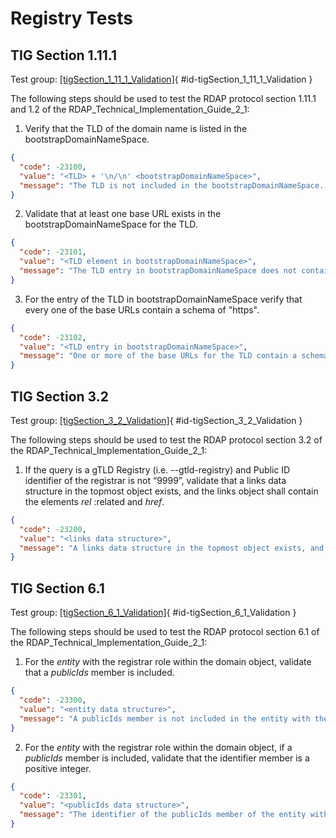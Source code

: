 # Registry Tests

## TIG Section 1.11.1

Test group: [[tigSection_1_11_1_Validation]](#id-tigSection_1_11_1_Validation){ #id-tigSection_1_11_1_Validation }

The following steps should be used to test the RDAP protocol section 1.11.1 and 1.2 of the RDAP_Technical_Implementation_Guide_2_1:

1. Verify that the TLD of the domain name is listed in the bootstrapDomainNameSpace.
``` json
{
  "code": -23100,
  "value": "<TLD> + '\n/\n' <bootstrapDomainNameSpace>",
  "message": "The TLD is not included in the bootstrapDomainNameSpace. See section 1.11.1 of the RDAP_Technical_Implementation_Guide_2_1."
}
```
2. Validate that at least one base URL exists in the bootstrapDomainNameSpace for the TLD.
``` json
{
  "code": -23101,
  "value": "<TLD element in bootstrapDomainNameSpace>",
  "message": "The TLD entry in bootstrapDomainNameSpace does not contain a base URL. See section 1.11.1 of the RDAP_Technical_Implementation_Guide_2_1."
}
```
3. For the entry of the TLD in bootstrapDomainNameSpace verify that every one of the base URLs contain a schema of "https".
``` json
{
  "code": -23102,
  "value": "<TLD entry in bootstrapDomainNameSpace>",
  "message": "One or more of the base URLs for the TLD contain a schema different from https. See section 1.2 of the RDAP_Technical_Implementation_Guide_2_1."
}
```

## TIG Section 3.2

Test group: [[tigSection_3_2_Validation]](#id-tigSection_3_2_Validation){ #id-tigSection_3_2_Validation }

The following steps should be used to test the RDAP protocol section 3.2 of the RDAP_Technical_Implementation_Guide_2_1:

1. If the query is a gTLD Registry (i.e. --gtld-registry) and Public ID identifier of the registrar is not “9999”, validate that a links data structure in the topmost object exists, and the links object shall contain the elements _rel_ :related and _href_.
``` json
{
  "code": -23200,
  "value": "<links data structure>",
  "message": "A links data structure in the topmost object exists, and the links object shall contain the elements rel:related and href, but they were not found. See section 3.2 of the RDAP_Technical_Implementation_Guide_2_1."
}
```

## TIG Section 6.1

Test group: [[tigSection_6_1_Validation]](#id-tigSection_6_1_Validation){ #id-tigSection_6_1_Validation }

The following steps should be used to test the RDAP protocol section 6.1 of the RDAP_Technical_Implementation_Guide_2_1:

1. For the _entity_ with the registrar role within the domain object, validate that a _publicIds_ member is included.
``` json
{
  "code": -23300,
  "value": "<entity data structure>",
  "message": "A publicIds member is not included in the entity with the registrar role."
}
```
2. For the _entity_ with the registrar role within the domain object, if a _publicIds_ member is included, validate that the identifier member is a positive integer.
``` json
{
  "code": -23301,
  "value": "<publicIds data structure>",
  "message": "The identifier of the publicIds member of the entity with the registrar role is not a positive integer."
}
```

